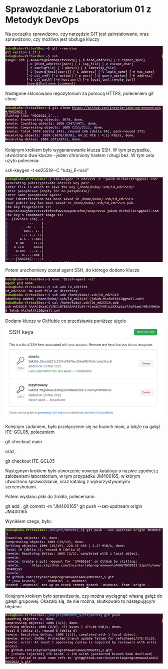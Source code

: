 # Sprawozdanie z Laboratorium 01 z Metodyk DevOps

Na początku sprawdzono, czy narzędzie GIT jest zainstalowane, oraz sprawdzono, czy możliwa jest obsługa kluczy

![](./screeny/SCR01.png)

Następnie sklonowano repozytorium za pomocą HTTPS, poleceniem git clone

![](./screeny/SCR02.png)

Kolejnym krokiem było wygenerowanie klucza SSH. W tym przypadku, utworzono dwa klucze - jeden chroniony hasłem i drugi bez.
W tym celu użyto polecenia:

ssh-keygen -t ed25519 -C "tutaj_E-mail"

![](./screeny/SCR08.png)

Potem uruchomiony został agent SSH, do którego dodano klucze

![](./screeny/SCR03.png)

Dodano klucze w GitHubie co przedstawia poniższe ujęcie

![](./screeny/SCR05.png)

Kolejnym zadaniem, było przełączenie się na branch main, a także na gałąź ITE-GCL05, poleceniem

git checkout main

oraz,

git checkout ITE_GCL05

Następnym krokiem było utworzenie nowego katalogu o nazwie zgodnej z założeniami laboratorium, w tym przypadku JM400165,
w którym utworzono sprawozdanie, oraz katalog z wykorzystywanymi screenshotami.

Potem wysłano pliki do źródła, poleceniami:

git add .
git commit -m "JM400165"
git push --set-upstream origin JM400165

Wynikiem czego, było:

![](./screeny/SCR09.png)

Kolejnym krokiem było sprawdzenie, czy można wyciągnąć własną gałęź do gałęzi grupowej.
Okazało się, że nie można, skutkowało to następującym błędem:

![](./screeny/SCR07.png)
